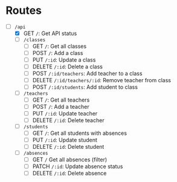 # Routes

- [ ] `/api`
  - [x] GET `/`: Get API status
  - [ ] `/classes`
    - [ ] GET `/`: Get all classes
    - [ ] POST `/`: Add a class
    - [ ] PUT `/:id`: Update a class
    - [ ] DELETE `/:id`: Delete a class
    - [ ] POST `/:id/teachers`: Add teacher to a class
    - [ ] DELETE `/:id/teachers/:id`: Remove teacher from class
    - [ ] POST `/:id/students`: Add student to class
  - [ ] `/teachers`
    - [ ] GET `/`: Get all teachers
    - [ ] POST `/`: Add a teacher
    - [ ] PUT `/:id`: Update teacher
    - [ ] DELETE `/:id`: Delete teacher
  - [ ] `/students`
    - [ ] GET `/`: Get all students with absences
    - [ ] PUT `/:id`: Update student
    - [ ] DELETE `/:id`: Delete student
  - [ ] `/absences`
    - [ ] GET `/` Get all absences (filter)
    - [ ] PATCH `/:id`: Update absence status
    - [ ] DELETE `/:id`: Delete absence